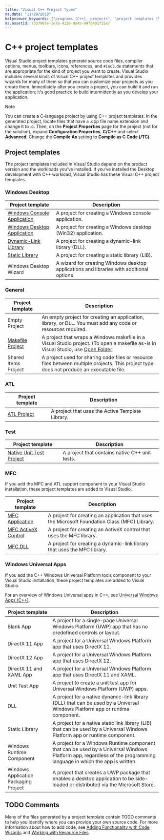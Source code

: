 ```yaml
---
title: "Visual C++ Project Types"
ms.date: "11/29/2018"
helpviewer_keywords: ["programs [C++], projects", "project templates [Visual Studio], C++", "TODO comments [C++]", "projects [C++], types", "templates [C++], projects", "applications [C++], projects", "Visual C++ projects, types"]
ms.assetid: 7337987e-1e7b-4120-9a4b-94f0401f15e7
---
```

# C++ project templates

Visual Studio project templates generate source code files, compiler options, menus, toolbars, icons, references, and `#include` statements that are appropriate for the kind of project you want to create. Visual Studio includes several kinds of Visual C++ project templates and provides wizards for many of them so that you can customize your projects as you create them. Immediately after you create a project, you can build it and run the application; it's good practice to build intermittently as you develop your application.

> [!NOTE]
> You can create a C-language project by using C++ project templates. In the generated project, locate files that have a .cpp file name extension and change it to .c. Then, on the **Project Properties** page for the project (not for the solution), expand **Configuration Properties**, **C/C++** and select **Advanced**. Change the **Compile As** setting to **Compile as C Code (/TC)**.

## Project templates

The project templates included in Visual Studio depend on the product version and the workloads you've installed. If you've installed the Desktop development with C++ workload, Visual Studio has these Visual C++ project templates.

### Windows Desktop

|Project template|Description|
|----------------------|-----------------------------|
|[Windows Console Application](../../windows/creating-a-console-application.md)|A project for creating a Windows console application.|
|[Windows Desktop Application](../../windows/walkthrough-creating-windows-desktop-applications-cpp.md)|A project for creating a Windows desktop (Win32) application.|
|[Dynamic-Link Library](../walkthrough-creating-and-using-a-dynamic-link-library-cpp.md)|A project for creating a dynamic-link library (DLL).|
|[Static Library](../../windows/walkthrough-creating-and-using-a-static-library-cpp.md)|A project for creating a static library (LIB).|
|Windows Desktop Wizard|A wizard for creating Windows desktop applications and libraries with additional options.|

### General

|Project template|Description|
|----------------------|-----------------------------|
|Empty Project|An empty project for creating an application, library, or DLL. You must add any code or resources required.|
|[Makefile Project](creating-a-makefile-project.md)|A project that wraps a Windows makefile in a Visual Studio project. (To open a makefile as-is in Visual Studio, use [Open Folder](../open-folder-projects-cpp.md).|
|Shared Items Project|A project used for sharing code files or resource files between multiple projects. This project type does not produce an executable file.|

### ATL

|Project template|Description|
|----------------------|-----------------------------|
|[ATL Project](../../atl/reference/creating-an-atl-project.md)|A project that uses the Active Template Library.|

### Test

|Project template|Description|
|----------------------|-----------------------------|
|[Native Unit Test Project](/visualstudio/test/writing-unit-tests-for-c-cpp-with-the-microsoft-unit-testing-framework-for-cpp)|A project that contains native C++ unit tests.|

### MFC

If you add the MFC and ATL support component to your Visual Studio installation, these project templates are added to Visual Studio.

|Project template|Description|
|----------------------|-----------------------------|
|[MFC Application](../../mfc/reference/creating-an-mfc-application.md)|A project for creating an application that uses the Microsoft Foundation Class (MFC) Library.|
|[MFC ActiveX Control](../../mfc/reference/creating-an-mfc-activex-control.md)|A project for creating an ActiveX control that uses the MFC library.|
|[MFC DLL](../../mfc/reference/creating-an-mfc-dll-project.md)|A project for creating a dynamic-link library that uses the MFC library.|

### Windows Universal Apps

If you add the C++ Windows Universal Platform tools component to your Visual Studio installation, these project templates are added to Visual Studio.

For an overview of Windows Universal apps in C++, see [Universal Windows Apps (C++)](../../windows/universal-windows-apps-cpp.md).

|Project template|Description|
|----------------------|-----------------------------|
|Blank App|A project for a single-page Universal Windows Platform (UWP) app that has no predefined controls or layout.|
|DirectX 11 App|A project for a Universal Windows Platform app that uses DirectX 11.|
|DirectX 12 App|A project for a Universal Windows Platform app that uses DirectX 12.|
|DirectX 11 and XAML App|A project for a Universal Windows Platform app that uses DirectX 11 and XAML.|
|Unit Test App|A project to create a unit test app for Universal Windows Platform (UWP) apps.|
|DLL|A project for a native dynamic-link library (DLL) that can be used by a Universal Windows Platform app or runtime component.|
|Static Library|A project for a native static link library (LIB) that can be used by a Universal Windows Platform app or runtime component.|
|Windows Runtime Component|A project for a Windows Runtime component that can be used by a Universal Windows Platform app, regardless of the programming language in which the app is written.|
|Windows Application Packaging Project|A project that creates a UWP package that enables a desktop application to be side-loaded or distributed via the Microsoft Store.|

## TODO Comments

Many of the files generated by a project template contain TODO comments to help you identify where you can provide your own source code. For more information about how to add code, see [Adding Functionality with Code Wizards](../../ide/adding-functionality-with-code-wizards-cpp.md) and [Working with Resource Files](../../windows/working-with-resource-files.md).


